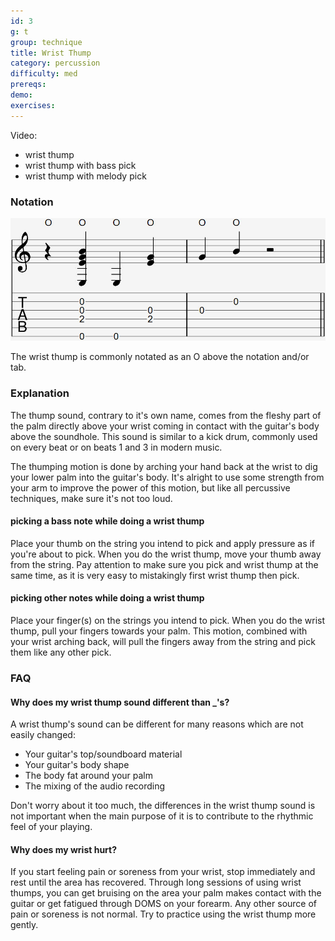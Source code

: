 ```yaml
---
id: 3
g: t
group: technique
title: Wrist Thump
category: percussion
difficulty: med
prereqs:
demo: 
exercises: 
---
```


Video: 
- wrist thump
- wrist thump with bass pick
- wrist thump with melody pick

### Notation

<div class="tabImg">
  <img src="wrist-thump.jpg" />
</div>

The wrist thump is commonly notated as an O above the notation and/or tab.

### Explanation

The thump sound, contrary to it's own name, comes from the fleshy part of the palm directly above your wrist coming in contact with the guitar's body above the soundhole. This sound is similar to a kick drum, commonly used on every beat or on beats 1 and 3 in modern music.

The thumping motion is done by arching your hand back at the wrist to dig your lower palm into the guitar's body. It's alright to use some strength from your arm to improve the power of this motion, but like all percussive techniques, make sure it's not too loud.

#### picking a bass note while doing a wrist thump

Place your thumb on the string you intend to pick and apply pressure as if you're about to pick. When you do the wrist thump, move your thumb away from the string. Pay attention to make sure you pick and wrist thump at the same time, as it is very easy to mistakingly first wrist thump then pick.

#### picking other notes while doing a wrist thump

Place your finger(s) on the strings you intend to pick. When you do the wrist thump, pull your fingers towards your palm. This motion, combined with your wrist arching back, will pull the fingers away from the string and pick them like any other pick.

### FAQ

#### Why does my wrist thump sound different than _'s?

A wrist thump's sound can be different for many reasons which are not easily changed:

- Your guitar's top/soundboard material
- Your guitar's body shape
- The body fat around your palm
- The <span class="tt" data-tip="post processing / editing of an audio track">mixing</span> of the audio recording

Don't worry about it too much, the differences in the wrist thump sound is not important when the main purpose of it is to contribute to the rhythmic feel of your playing.

#### Why does my wrist hurt?

If you start feeling pain or soreness from your wrist, stop immediately and rest until the area has recovered. Through long sessions of using wrist thumps, you can get bruising on the area your palm makes contact with the guitar or get fatigued through <span class="tt" data-tip="delayed onset muscle soreness">DOMS</span> on your forearm. Any other source of pain or soreness is not normal. Try to practice using the wrist thump more gently. 